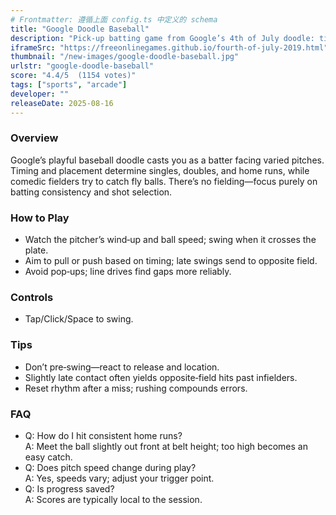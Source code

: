 ```yaml
---
# Frontmatter: 遵循上面 config.ts 中定义的 schema
title: "Google Doodle Baseball"
description: "Pick‑up batting game from Google’s 4th of July doodle: time swings, aim for gaps, and rack up runs before outs." 
iframeSrc: "https://freeonlinegames.github.io/fourth-of-july-2019.html"
thumbnail: "/new-images/google-doodle-baseball.jpg"
urlstr: "google-doodle-baseball"
score: "4.4/5  (1154 votes)"
tags: ["sports", "arcade"]
developer: ""
releaseDate: 2025-08-16
---
```




### Overview
Google’s playful baseball doodle casts you as a batter facing varied pitches. Timing and placement determine singles, doubles, and home runs, while comedic fielders try to catch fly balls. There’s no fielding—focus purely on batting consistency and shot selection.

### How to Play
- Watch the pitcher’s wind‑up and ball speed; swing when it crosses the plate.
- Aim to pull or push based on timing; late swings send to opposite field.
- Avoid pop‑ups; line drives find gaps more reliably.

### Controls
- Tap/Click/Space to swing.

### Tips
- Don’t pre‑swing—react to release and location.
- Slightly late contact often yields opposite‑field hits past infielders.
- Reset rhythm after a miss; rushing compounds errors.

### FAQ
- Q: How do I hit consistent home runs?  
  A: Meet the ball slightly out front at belt height; too high becomes an easy catch.
- Q: Does pitch speed change during play?  
  A: Yes, speeds vary; adjust your trigger point.
- Q: Is progress saved?  
  A: Scores are typically local to the session.

